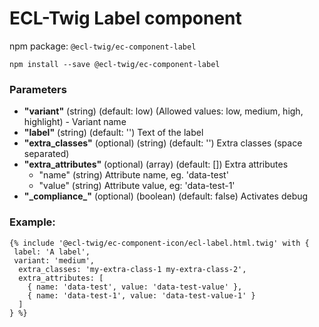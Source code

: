# ECL-Twig Label component

npm package: `@ecl-twig/ec-component-label`

```shell
npm install --save @ecl-twig/ec-component-label
```

### Parameters

- **"variant"** (string) (default: low) (Allowed values: low, medium, high, highlight) - Variant name
- **"label"** (string) (default: '') Text of the label
- **"extra_classes"** (optional) (string) (default: '') Extra classes (space separated)
- **"extra_attributes"** (optional) (array) (default: []) Extra attributes
  - "name" (string) Attribute name, eg. 'data-test'
  - "value" (string) Attribute value, eg: 'data-test-1'
- **"\_compliance\_"** (optional) (boolean) (default: false) Activates debug

### Example:

<!-- prettier-ignore -->
```twig
{% include '@ecl-twig/ec-component-icon/ecl-label.html.twig' with { 
 label: 'A label', 
 variant: 'medium', 
  extra_classes: 'my-extra-class-1 my-extra-class-2', 
  extra_attributes: [ 
    { name: 'data-test', value: 'data-test-value' }, 
    { name: 'data-test-1', value: 'data-test-value-1' } 
  ] 
} %} 
```
